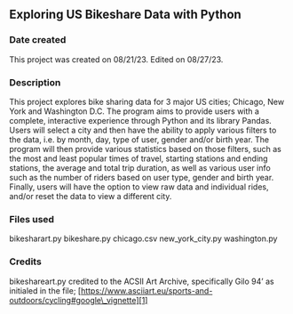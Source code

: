 
## Exploring US Bikeshare Data with Python

### Date created
This project was created on 08/21/23. Edited on 08/27/23.

### Description
This project explores bike sharing data for 3 major US cities; Chicago, New York and Washington D.C. The program aims to provide users with a complete, interactive experience through Python and its library Pandas. Users will select a city and then have the ability to apply various filters to the data, i.e. by month, day, type of user, gender and/or birth year. The program will then provide various statistics based on those filters, such as the most and least popular times of travel, starting stations and ending stations, the average and total trip duration, as well as various user info such as the number of riders based on user type, gender and birth year. Finally, users will have the option to view raw data and individual rides, and/or reset the data to view a different city.

### Files used
bikesharart.py
bikeshare.py
chicago.csv
new\_york\_city.py
washington.py

### Credits
bikeshareart.py credited to the ACSII Art Archive, specifically Gilo 94’ as initialed in the file; [https://www.asciiart.eu/sports-and-outdoors/cycling#google\_vignette][1]


[1]:	https://www.asciiart.eu/sports-and-outdoors/cycling#google_vignette
